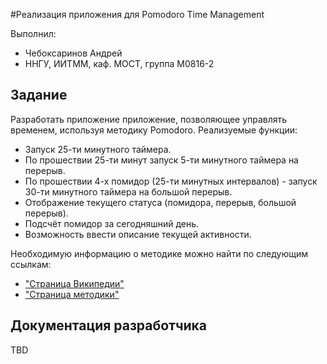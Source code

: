 ﻿#Реализация приложения для Pomodoro Time Management

Выполнил:

 - Чебоксаринов Андрей
 - ННГУ, ИИТММ, каф. МОСТ, группа М0816-2

## Задание

Разработать приложение приложение, позволяющее управлять временем, используя методику Pomodoro.
Реализуемые функции:

 - Запуск 25-ти минутного таймера.
 - По прошествии 25-ти минут запуск 5-ти минутного таймера на перерыв.
 - По прошествии 4-х помидор (25-ти минутных интервалов) - запуск 30-ти минутного таймера на большой перерыв.
 - Отображение текущего статуса (помидора, перерыв, большой перерыв).
 - Подсчёт помидор за сегодняшний день.
 - Возможность ввести описание текущей активности.

Необходимую информацию о методике можно найти по следующим ссылкам:

 - ["Страница Википедии"][pomodorowiki]
 - ["Cтраница методики"][pomodoro]

## Документация разработчика

TBD

<!-- LINKS -->
 [pomodorowiki]: https://ru.wikipedia.org/wiki/Помидор_(метод)
 [pomodoro]: http://pomodorotechnique.com/